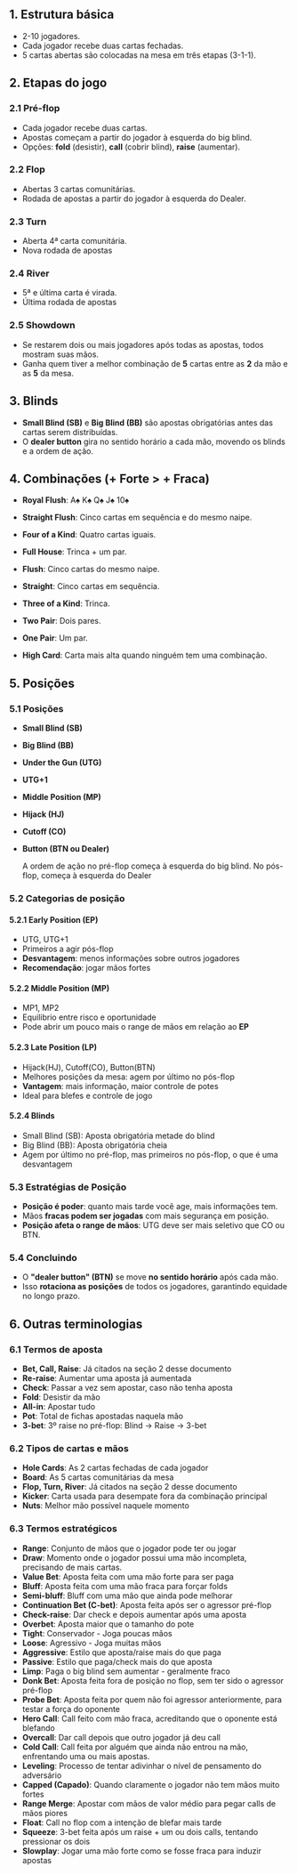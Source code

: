 ## 1. Estrutura básica

- 2-10 jogadores.
- Cada jogador recebe duas cartas fechadas.
- 5 cartas abertas são colocadas na mesa em três etapas (3-1-1).

## 2. Etapas do jogo
### 2.1 Pré-flop
- Cada jogador recebe duas cartas.
- Apostas começam a partir do jogador à esquerda do big blind.
- Opções: **fold** (desistir), **call** (cobrir blind), **raise** (aumentar).
### 2.2 Flop
- Abertas 3 cartas comunitárias.
- Rodada de apostas a partir do jogador à esquerda do Dealer.
### 2.3 Turn
- Aberta 4ª carta comunitária.
- Nova rodada de apostas
### 2.4 River
- 5ª e última carta é virada.
- Última rodada de apostas
### 2.5 Showdown
- Se restarem dois ou mais jogadores após todas as apostas, todos mostram suas mãos.
- Ganha quem tiver a melhor combinação de **5** cartas entre as **2** da mão e as **5** da mesa.

## 3. Blinds
- **Small Blind (SB)** e **Big Blind (BB)** são apostas obrigatórias antes das cartas serem distribuídas.
- O **dealer button** gira no sentido horário a cada mão, movendo os blinds e a ordem de ação.
## 4. Combinações (+ Forte > + Fraca)
- **Royal Flush**: A♠ K♠ Q♠ J♠ 10♠
    
- **Straight Flush**: Cinco cartas em sequência e do mesmo naipe.
    
- **Four of a Kind**: Quatro cartas iguais.
    
- **Full House**: Trinca + um par.
    
- **Flush**: Cinco cartas do mesmo naipe.
    
- **Straight**: Cinco cartas em sequência.
    
- **Three of a Kind**: Trinca.
    
- **Two Pair**: Dois pares.
    
- **One Pair**: Um par.
    
- **High Card**: Carta mais alta quando ninguém tem uma combinação.
## 5. Posições
### 5.1 Posições
- **Small Blind (SB)**
- **Big Blind (BB)**
- **Under the Gun (UTG)**
- **UTG+1**
- **Middle Position (MP)**
- **Hijack (HJ)**
- **Cutoff (CO)**
- **Button (BTN ou Dealer)**

	A ordem de ação no pré-flop começa à esquerda do big blind. No pós-flop, começa à esquerda do Dealer
### 5.2 Categorias de posição
#### 5.2.1 Early Position (EP)
- UTG, UTG+1
- Primeiros a agir pós-flop
- **Desvantagem**: menos informações sobre outros jogadores
- **Recomendação**: jogar mãos fortes
#### 5.2.2 Middle Position (MP)
- MP1, MP2
- Equilibrio entre risco e oportunidade
- Pode abrir um pouco mais o range de mãos em relação ao **EP**
#### 5.2.3 Late Position (LP)
- Hijack(HJ), Cutoff(CO), Button(BTN)
- Melhores posições da mesa: agem por último no pós-flop
- **Vantagem**: mais informação, maior controle de potes
- Ideal para blefes e controle de jogo
#### 5.2.4 Blinds
- Small Blind (SB): Aposta obrigatória metade do blind
- Big Blind (BB): Aposta obrigatória cheia
- Agem por último no pré-flop, mas primeiros no pós-flop, o que é uma desvantagem
### 5.3 Estratégias de Posição
- **Posição é poder**: quanto mais tarde você age, mais informações tem.
- Mãos **fracas podem ser jogadas** com mais segurança em posição.
- **Posição afeta o range de mãos**: UTG deve ser mais seletivo que CO ou BTN.
### 5.4 Concluindo
- O **"dealer button" (BTN)** se move **no sentido horário** após cada mão.
- Isso **rotaciona as posições** de todos os jogadores, garantindo equidade no longo prazo.
## 6. Outras terminologias
### 6.1 Termos de aposta
- **Bet, Call, Raise**: Já citados na seção 2 desse documento
- **Re-raise**: Aumentar uma aposta já aumentada
- **Check**: Passar a vez sem apostar, caso não tenha aposta
- **Fold**: Desistir da mão
- **All-in**: Apostar tudo 
- **Pot**: Total de fichas apostadas naquela mão
- **3-bet**: 3º raise no pré-flop: Blind -> Raise -> 3-bet
### 6.2 Tipos de cartas e mãos
- **Hole Cards**: As 2 cartas fechadas de cada jogador
- **Board**: As 5 cartas comunitárias da mesa
- **Flop, Turn, River**: Já citados na seção 2 desse documento
- **Kicker**: Carta usada para desempate fora da combinação principal
- **Nuts**: Melhor mão possível naquele momento
### 6.3 Termos estratégicos
- **Range**: Conjunto de mãos que o jogador pode ter ou jogar
- **Draw**: Momento onde o jogador possui uma mão incompleta, precisando de mais cartas.
- **Value Bet**: Aposta feita com uma mão forte para ser paga
- **Bluff**: Aposta feita com uma mão fraca para forçar folds
- **Semi-bluff**: Bluff com uma mão que ainda pode melhorar
- **Continuation Bet (C-bet)**: Aposta feita após ser o agressor pré-flop
- **Check-raise**: Dar check e depois aumentar após uma aposta
- **Overbet**: Aposta maior que o tamanho do pote
- **Tight**: Conservador - Joga poucas mãos
- **Loose**: Agressivo - Joga muitas mãos
- **Aggressive**: Estilo que aposta/raise mais do que paga
- **Passive**: Estilo que paga/check mais do que aposta
- **Limp**: Paga o big blind sem aumentar - geralmente fraco
- **Donk Bet**: Aposta feita fora de posição no flop, sem ter sido o agressor pré-flop
- **Probe Bet**: Aposta feita por quem não foi agressor anteriormente, para testar a força do oponente
- **Hero Call**: Call feito com mão fraca, acreditando que o oponente está blefando
- **Overcall**: Dar call depois que outro jogador já deu call
- **Cold Call**: Call feita por alguém que ainda não entrou na mão, enfrentando uma ou mais apostas.
- **Leveling**: Processo de tentar adivinhar o nível de pensamento do adversário
- **Capped (Capado)**: Quando claramente o jogador não tem mãos muito fortes
- **Range Merge**: Apostar com mãos de valor médio para pegar calls de mãos piores
- **Float**: Call no flop com a intenção de blefar mais tarde
- **Squeeze**: 3-bet feita após um raise + um ou dois calls, tentando pressionar os dois
- **Slowplay**: Jogar uma mão forte como se fosse fraca para induzir apostas
